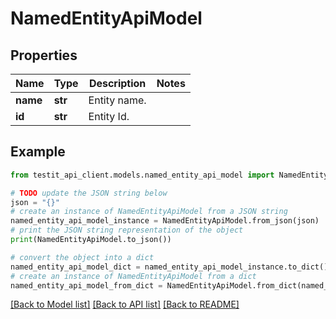 # NamedEntityApiModel


## Properties

Name | Type | Description | Notes
------------ | ------------- | ------------- | -------------
**name** | **str** | Entity name. | 
**id** | **str** | Entity Id. | 

## Example

```python
from testit_api_client.models.named_entity_api_model import NamedEntityApiModel

# TODO update the JSON string below
json = "{}"
# create an instance of NamedEntityApiModel from a JSON string
named_entity_api_model_instance = NamedEntityApiModel.from_json(json)
# print the JSON string representation of the object
print(NamedEntityApiModel.to_json())

# convert the object into a dict
named_entity_api_model_dict = named_entity_api_model_instance.to_dict()
# create an instance of NamedEntityApiModel from a dict
named_entity_api_model_from_dict = NamedEntityApiModel.from_dict(named_entity_api_model_dict)
```
[[Back to Model list]](../README.md#documentation-for-models) [[Back to API list]](../README.md#documentation-for-api-endpoints) [[Back to README]](../README.md)


